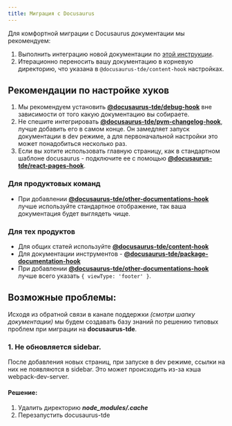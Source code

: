 ```yaml
---
title: Миграция с Docusaurus
---
```


Для комфортной миграции с Docusaurus документации мы рекомендуем:
1. Выполнить интеграцию новой документации по [этой инструкции](../integration/install).
2. Итерационно переносить вашу документацию в корневую директорию,
что указана в `@docusaurus-tde/content-hook` настройках.

## Рекомендации по настройке хуков

1. Мы рекомендуем установить **[@docusaurus-tde/debug-hook](/debug)** вне зависимости от того какую документацию вы собираете.
2. Не спешите интегрировать **[@docusaurus-tde/pvm-changelog-hook](/pvm-changelog)**, лучше добавить его в самом конце.
Он замедляет запуск документации в dev режиме, а для первоначальной настройки это может понадобиться несколько раз.
3. Если вы хотите использовать главную страницу, как в стандартном шаблоне docusaurus - подключите ее
с помощью **[@docusaurus-tde/react-pages-hook](/react-pages)**.

### Для продуктовых команд
* При добавлении **[@docusaurus-tde/other-documentations-hook](/other-documentations)** лучше используйте стандартное отображение,
так ваша документация будет выглядеть чище.

### Для тех продуктов
* Для общих статей используйте **[@docusaurus-tde/content-hook](/content)**
* Для документации инструментов - **[@docusaurus-tde/package-documentation-hook](/package-documentation)**
* При добавлении **[@docusaurus-tde/other-documentations-hook](/other-documentations)** лучше всего указать `{ viewType: 'footer' }`.

## Возможные проблемы:
Исходя из обратной связи в канале поддержки _(смотри шапку документации)_
мы будем создавать базу знаний по решению типовых проблем при миграции на **docusaurus-tde**.

### 1. Не обновляется sidebar.
После добавления новых страниц, при запуске в dev режиме, ссылки на них не появляются в sidebar.
Это может происходить из-за кэша webpack-dev-server.

#### Решение:
1. Удалить директорию **_node_modules/.cache_**
2. Перезапустить docusaurus-tde
